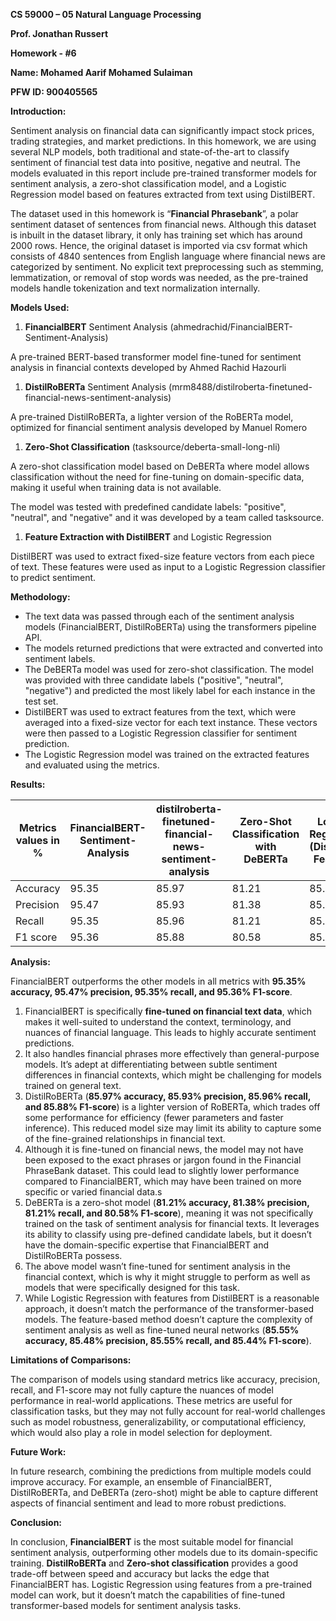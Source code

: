 **CS 59000 – 05 Natural Language Processing**

**Prof. Jonathan Russert**

**Homework - #6**

**Name: Mohamed Aarif Mohamed Sulaiman**

**PFW ID: 900405565**

**Introduction:**

Sentiment analysis on financial data can significantly impact stock prices, trading strategies, and market predictions. In this homework, we are using several NLP models, both traditional and state-of-the-art to classify sentiment of financial test data into positive, negative and neutral. The models evaluated in this report include pre-trained transformer models for sentiment analysis, a zero-shot classification model, and a Logistic Regression model based on features extracted from text using DistilBERT.

The dataset used in this homework is “**Financial Phrasebank**”, a polar sentiment dataset of sentences from financial news. Although this dataset is inbuilt in the dataset library, it only has training set which has around 2000 rows. Hence, the original dataset is imported via csv format which consists of 4840 sentences from English language where financial news are categorized by sentiment. No explicit text preprocessing such as stemming, lemmatization, or removal of stop words was needed, as the pre-trained models handle tokenization and text normalization internally.

**Models Used:**

1. **FinancialBERT** Sentiment Analysis (ahmedrachid/FinancialBERT-Sentiment-Analysis)

A pre-trained BERT-based transformer model fine-tuned for sentiment analysis in financial contexts developed by Ahmed Rachid Hazourli

1. **DistilRoBERTa** Sentiment Analysis (mrm8488/distilroberta-finetuned-financial-news-sentiment-analysis)

A pre-trained DistilRoBERTa, a lighter version of the RoBERTa model, optimized for financial sentiment analysis developed by Manuel Romero

1. **Zero-Shot Classification** (tasksource/deberta-small-long-nli)

A zero-shot classification model based on DeBERTa where model allows classification without the need for fine-tuning on domain-specific data, making it useful when training data is not available.

The model was tested with predefined candidate labels: "positive", "neutral", and "negative" and it was developed by a team called tasksource.

1. **Feature Extraction with DistilBERT** and Logistic Regression

DistilBERT was used to extract fixed-size feature vectors from each piece of text. These features were used as input to a Logistic Regression classifier to predict sentiment.

**Methodology:**

- The text data was passed through each of the sentiment analysis models (FinancialBERT, DistilRoBERTa) using the transformers pipeline API.
- The models returned predictions that were extracted and converted into sentiment labels.
- The DeBERTa model was used for zero-shot classification. The model was provided with three candidate labels ("positive", "neutral", "negative") and predicted the most likely label for each instance in the test set.
- DistilBERT was used to extract features from the text, which were averaged into a fixed-size vector for each text instance. These vectors were then passed to a Logistic Regression classifier for sentiment prediction.
- The Logistic Regression model was trained on the extracted features and evaluated using the metrics.

**Results:**

| **Metrics values in %** | **FinancialBERT-Sentiment-Analysis** | **distilroberta-finetuned-financial-news-sentiment-analysis** | **Zero-Shot Classification with DeBERTa** | **Logistic Regression (DistilBERT Features)** |
| --- | --- | --- | --- | --- |
| Accuracy | 95.35 | 85.97 | 81.21 | 85.55 |
| Precision | 95.47 | 85.93 | 81.38 | 85.48 |
| Recall | 95.35 | 85.96 | 81.21 | 85.55 |
| F1 score | 95.36 | 85.88 | 80.58 | 85.44 |

**Analysis:**

FinancialBERT outperforms the other models in all metrics with **95.35% accuracy, 95.47% precision, 95.35% recall, and 95.36% F1-score**.

1. FinancialBERT is specifically **fine-tuned on financial text data**, which makes it well-suited to understand the context, terminology, and nuances of financial language. This leads to highly accurate sentiment predictions.
2. It also handles financial phrases more effectively than general-purpose models. It’s adept at differentiating between subtle sentiment differences in financial contexts, which might be challenging for models trained on general text.
3. DistilRoBERTa (**85.97% accuracy, 85.93% precision, 85.96% recall, and 85.88% F1-score**) is a lighter version of RoBERTa, which trades off some performance for efficiency (fewer parameters and faster inference). This reduced model size may limit its ability to capture some of the fine-grained relationships in financial text.
4. Although it is fine-tuned on financial news, the model may not have been exposed to the exact phrases or jargon found in the Financial PhraseBank dataset. This could lead to slightly lower performance compared to FinancialBERT, which may have been trained on more specific or varied financial data.s
5. DeBERTa is a zero-shot model (**81.21% accuracy, 81.38% precision, 81.21% recall, and 80.58% F1-score**), meaning it was not specifically trained on the task of sentiment analysis for financial texts. It leverages its ability to classify using pre-defined candidate labels, but it doesn’t have the domain-specific expertise that FinancialBERT and DistilRoBERTa possess.
6. The above model wasn’t fine-tuned for sentiment analysis in the financial context, which is why it might struggle to perform as well as models that were specifically designed for this task.
7. While Logistic Regression with features from DistilBERT is a reasonable approach, it doesn’t match the performance of the transformer-based models. The feature-based method doesn’t capture the complexity of sentiment analysis as well as fine-tuned neural networks (**85.55% accuracy, 85.48% precision, 85.55% recall, and 85.44% F1-score**).

**Limitations of Comparisons:**

The comparison of models using standard metrics like accuracy, precision, recall, and F1-score may not fully capture the nuances of model performance in real-world applications. These metrics are useful for classification tasks, but they may not fully account for real-world challenges such as model robustness, generalizability, or computational efficiency, which would also play a role in model selection for deployment.

**Future Work:**

In future research, combining the predictions from multiple models could improve accuracy. For example, an ensemble of FinancialBERT, DistilRoBERTa, and DeBERTa (zero-shot) might be able to capture different aspects of financial sentiment and lead to more robust predictions.

**Conclusion:**

In conclusion, **FinancialBERT** is the most suitable model for financial sentiment analysis, outperforming other models due to its domain-specific training. **DistilRoBERTa** and **Zero-shot classification** provides a good trade-off between speed and accuracy but lacks the edge that FinancialBERT has. Logistic Regression using features from a pre-trained model can work, but it doesn’t match the capabilities of fine-tuned transformer-based models for sentiment analysis tasks.
